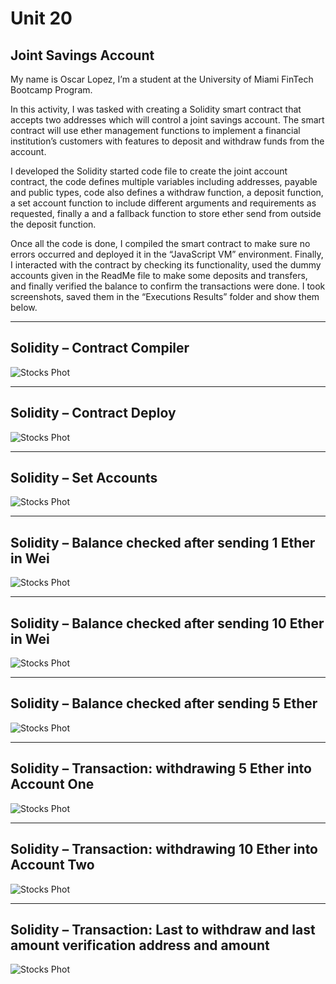 # Unit 20

## Joint Savings Account

My name is Oscar Lopez, I’m a student at the University of Miami FinTech Bootcamp Program.

In this activity, I was tasked with creating a Solidity smart contract that accepts two addresses which will control a joint savings account. The smart contract will use ether management functions to implement a financial institution’s customers with features to deposit and withdraw funds from the account.

I developed the Solidity started code file to create the joint account contract, the code defines multiple variables including addresses, payable and public types, code also defines a withdraw function, a deposit function, a set account function to include different arguments and requirements as requested, finally a and a fallback function to store ether send from outside the deposit function.

Once all the code is done, I compiled the smart contract to make sure no errors occurred and deployed it in the “JavaScript VM” environment. Finally, I interacted with the contract by checking its functionality, used the dummy accounts given in the ReadMe file to make some deposits and transfers, and finally verified the balance to confirm the transactions were done. I took screenshots, saved them in the “Executions Results” folder and show them below.


-----------------------------------------------------------------------------------------------------------------------------------------------------------

## Solidity – Contract Compiler
![Stocks Phot](https://github.com/Maurolp15/Unit_20_Joint_Savings_Account/blob/main/Execution_Results/Screenshot_1.png?raw=true)


-----------------------------------------------------------------------------------------------------------------------------------------------------------

## Solidity – Contract Deploy
![Stocks Phot](https://github.com/Maurolp15/Unit_20_Joint_Savings_Account/blob/main/Execution_Results/Screenshot_2.png?raw=true)


-----------------------------------------------------------------------------------------------------------------------------------------------------------

## Solidity – Set Accounts
![Stocks Phot](https://github.com/Maurolp15/Unit_20_Joint_Savings_Account/blob/main/Execution_Results/Screenshot_3.png?raw=true)


-----------------------------------------------------------------------------------------------------------------------------------------------------------

## Solidity – Balance checked after sending 1 Ether in Wei
![Stocks Phot](https://github.com/Maurolp15/Unit_20_Joint_Savings_Account/blob/main/Execution_Results/Screenshot_4.png?raw=true)


-----------------------------------------------------------------------------------------------------------------------------------------------------------

## Solidity – Balance checked after sending 10 Ether in Wei
![Stocks Phot](https://github.com/Maurolp15/Unit_20_Joint_Savings_Account/blob/main/Execution_Results/Screenshot_5.png?raw=true)


-----------------------------------------------------------------------------------------------------------------------------------------------------------

## Solidity – Balance checked after sending 5 Ether
![Stocks Phot](https://github.com/Maurolp15/Unit_20_Joint_Savings_Account/blob/main/Execution_Results/Screenshot_6.png?raw=true)


-----------------------------------------------------------------------------------------------------------------------------------------------------------

## Solidity – Transaction: withdrawing 5 Ether into Account One
![Stocks Phot](https://github.com/Maurolp15/Unit_20_Joint_Savings_Account/blob/main/Execution_Results/Screenshot_7.png?raw=true)


-----------------------------------------------------------------------------------------------------------------------------------------------------------

## Solidity – Transaction: withdrawing 10 Ether into Account Two
![Stocks Phot](https://github.com/Maurolp15/Unit_20_Joint_Savings_Account/blob/main/Execution_Results/Screenshot_8.png?raw=true)


-----------------------------------------------------------------------------------------------------------------------------------------------------------

## Solidity – Transaction: Last to withdraw and last amount verification address and amount
![Stocks Phot](https://github.com/Maurolp15/Unit_20_Joint_Savings_Account/blob/main/Execution_Results/Screenshot_9.png?raw=true)

